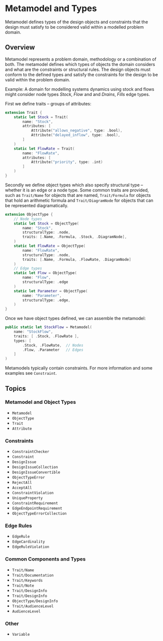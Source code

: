 # Metamodel and Types

Metamodel defines types of the design objects and constraints that the design
must satisfy to be considered valid within a modelled problem domain.

## Overview

Metamodel represents a problem domain, methodology or a combination of both.
The metamodel defines which types of objects the domain considers and
what are the constraints or structural rules. The design objects must conform
to the defined types and satisfy the constraints for the design to be valid
within the problem domain.

Example: A domain for modelling systems dynamics using stock and flows might
consider node types _Stock_, _Flow_ and and _Drains_, _Fills_ edge types.

First we define traits – groups of attributes:

```swift
extension Trait {
    static let Stock = Trait(
        name: "Stock",
        attributes: [
            Attribute("allows_negative", type: .bool),
            Attribute("delayed_inflow", type: .bool),
        ]
    )
    static let FlowRate = Trait(
        name: "FlowRate",
        attributes: [
            Attribute("priority", type: .int)
        ]
    )
}
```

Secondly we define object types which also specify structural type – whether
it is an edge or a node type. Some common traits are provided, such as
``Trait/Name`` for objects that are named, ``Trait/Formula`` for objects
that hold an arithmetic formula and ``Trait/DiagramNode`` for objects
that can be represented diagramatically.

```swift
extension ObjectType {
    // Node types
    static let Stock = ObjectType(
        name: "Stock",
        structuralType: .node,
        traits: [.Name, .Formula, .Stock, .DiagramNode],
    )
    static let FlowRate = ObjectType(
        name: "FlowRate",
        structuralType: .node,
        traits: [.Name, .Formula, .FlowRate, .DiagramNode]
    )
    // Edge types
    static let Flow = ObjectType(
        name: "Flow",
        structuralType: .edge
    )
    static let Parameter = ObjectType(
        name: "Parameter",
        structuralType: .edge,
    )
}
```

Once we have object types defined, we can assemble the metamodel:


```swift
public static let StockFlow = Metamodel(
    name: "StockFlow",
    traits: [ .Stock, .FlowRate ],
    types: [
        .Stock, .FlowRate,  // Nodes
        .Flow, .Parameter   // Edges
    ]
)
```

Metamodels typically contain constraints. For more information and some
examples see ``Constraint``.


## Topics

### Metamodel and Object Types

- ``Metamodel``
- ``ObjectType``
- ``Trait``
- ``Attribute``

### Constraints

- ``ConstraintChecker``
- ``Constraint``
- ``DesignIssue``
- ``DesignIssueCollection``
- ``DesignIssueConvertible``
- ``ObjectTypeError``
- ``RejectAll``
- ``AcceptAll``
- ``ConstraintViolation``
- ``UniqueProperty``
- ``ConstraintRequirement``
- ``EdgeEndpointRequirement``
- ``ObjectTypeErrorCollection``

### Edge Rules

- ``EdgeRule``
- ``EdgeCardinality``
- ``EdgeRuleViolation``

### Common Components and Types

- ``Trait/Name``
- ``Trait/Documentation``
- ``Trait/Keywords``
- ``Trait/Note``
- ``Trait/DesignInfo``
- ``Trait/DesignInfo``
- ``ObjectType/DesignInfo``
- ``Trait/AudienceLevel``
- ``AudienceLevel``

### Other

- ``Variable``

